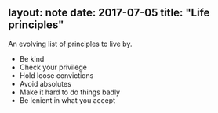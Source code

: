 layout: note
date: 2017-07-05
title: "Life principles"
---

An evolving list of principles to live by.

* Be kind
* Check your privilege
* Hold loose convictions
* Avoid absolutes
* Make it hard to do things badly
* Be lenient in what you accept
